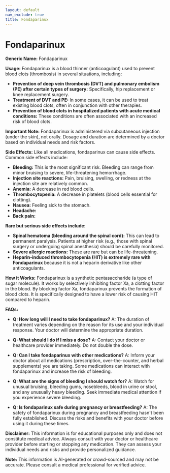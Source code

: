 ```yaml
---
layout: default
nav_exclude: true
title: Fondaparinux
---
```


# Fondaparinux

**Generic Name:** Fondaparinux

**Usage:** Fondaparinux is a blood thinner (anticoagulant) used to prevent blood clots (thrombosis) in several situations, including:

* **Prevention of deep vein thrombosis (DVT) and pulmonary embolism (PE) after certain types of surgery:**  Specifically, hip replacement or knee replacement surgery.
* **Treatment of DVT and PE:** In some cases, it can be used to treat existing blood clots, often in conjunction with other therapies.
* **Prevention of blood clots in hospitalized patients with acute medical conditions:** These conditions are often associated with an increased risk of blood clots.

**Important Note:** Fondaparinux is administered via subcutaneous injection (under the skin), not orally.  Dosage and duration are determined by a doctor based on individual needs and risk factors.

**Side Effects:** Like all medications, fondaparinux can cause side effects.  Common side effects include:

* **Bleeding:** This is the most significant risk.  Bleeding can range from minor bruising to severe, life-threatening hemorrhage.
* **Injection site reactions:** Pain, bruising, swelling, or redness at the injection site are relatively common.
* **Anemia:**  A decrease in red blood cells.
* **Thrombocytopenia:** A decrease in platelets (blood cells essential for clotting).
* **Nausea:**  Feeling sick to the stomach.
* **Headache:**
* **Back pain:**


**Rare but serious side effects include:**

* **Spinal hematoma (bleeding around the spinal cord):** This can lead to permanent paralysis.  Patients at higher risk (e.g., those with spinal surgery or undergoing spinal anesthesia) should be carefully monitored.
* **Severe allergic reactions:**  These are rare but can be life-threatening.
* **Heparin-induced thrombocytopenia (HIT) is extremely rare with Fondaparinux** because it is not a heparin derivative like other anticoagulants.


**How it Works:** Fondaparinux is a synthetic pentasaccharide (a type of sugar molecule). It works by selectively inhibiting factor Xa, a clotting factor in the blood. By blocking factor Xa, fondaparinux prevents the formation of blood clots.  It is specifically designed to have a lower risk of causing HIT compared to heparin.


**FAQs:**

* **Q: How long will I need to take fondaparinux?** A: The duration of treatment varies depending on the reason for its use and your individual response. Your doctor will determine the appropriate duration.

* **Q: What should I do if I miss a dose?** A: Contact your doctor or healthcare provider immediately.  Do not double the dose.

* **Q: Can I take fondaparinux with other medications?** A:  Inform your doctor about all medications (prescription, over-the-counter, and herbal supplements) you are taking.  Some medications can interact with fondaparinux and increase the risk of bleeding.

* **Q: What are the signs of bleeding I should watch for?** A:  Watch for unusual bruising, bleeding gums, nosebleeds, blood in urine or stool, and any unusually heavy bleeding.  Seek immediate medical attention if you experience severe bleeding.

* **Q:  Is fondaparinux safe during pregnancy or breastfeeding?** A: The safety of fondaparinux during pregnancy and breastfeeding hasn't been fully established.  Discuss the risks and benefits with your doctor before using it during these times.


**Disclaimer:** This information is for educational purposes only and does not constitute medical advice.  Always consult with your doctor or healthcare provider before starting or stopping any medication.  They can assess your individual needs and risks and provide personalized guidance.


**Note:** This information is AI-generated or crowd-sourced and may not be accurate. Please consult a medical professional for verified advice.